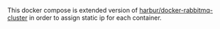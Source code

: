 This docker compose is extended version of [harbur/docker-rabbitmq-cluster](https://github.com/harbur/docker-rabbitmq-cluster) in order to assign static ip for each container.